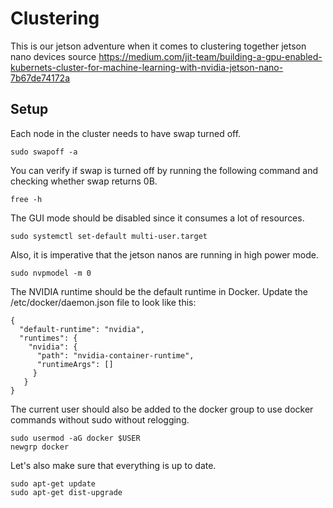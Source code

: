 # Clustering
This is our jetson adventure when it comes to clustering together jetson nano devices
source https://medium.com/jit-team/building-a-gpu-enabled-kubernets-cluster-for-machine-learning-with-nvidia-jetson-nano-7b67de74172a

## Setup
Each node in the cluster needs to have swap turned off.
```
sudo swapoff -a
```

You can verify if swap is turned off by running the following command and checking whether swap returns 0B.
```
free -h
```

The GUI mode should be disabled since it consumes a lot of resources.
```
sudo systemctl set-default multi-user.target
```

Also, it is imperative that the jetson nanos are running in high power mode.
```
sudo nvpmodel -m 0
```

The NVIDIA runtime should be the default runtime in Docker. Update the /etc/docker/daemon.json file to look like this:
```
{
  "default-runtime": "nvidia",
  "runtimes": {
    "nvidia": {
      "path": "nvidia-container-runtime",
      "runtimeArgs": []
     }
   }
}
```

The current user should also be added to the docker group to use docker commands without sudo without relogging.
```
sudo usermod -aG docker $USER
newgrp docker
```

Let's also make sure that everything is up to date.
```
sudo apt-get update
sudo apt-get dist-upgrade
```

